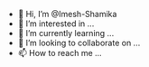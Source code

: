 - 👋 Hi, I’m @Imesh-Shamika
- 👀 I’m interested in ...
- 🌱 I’m currently learning ...
- 💞️ I’m looking to collaborate on ...
- 📫 How to reach me ...

<!---
Imesh-Shamika/Imesh-Shamika is a ✨ special ✨ repository because its `README.md` (this file) appears on your GitHub profile.
You can click the Preview link to take a look at your changes.
--->
